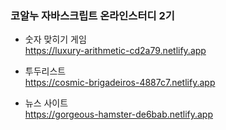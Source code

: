 ### 코알누 자바스크립트 온라인스터디 2기

- 숫자 맞히기 게임  
  https://luxury-arithmetic-cd2a79.netlify.app

- 투두리스트  
  https://cosmic-brigadeiros-4887c7.netlify.app

- 뉴스 사이트  
  https://gorgeous-hamster-de6bab.netlify.app  

